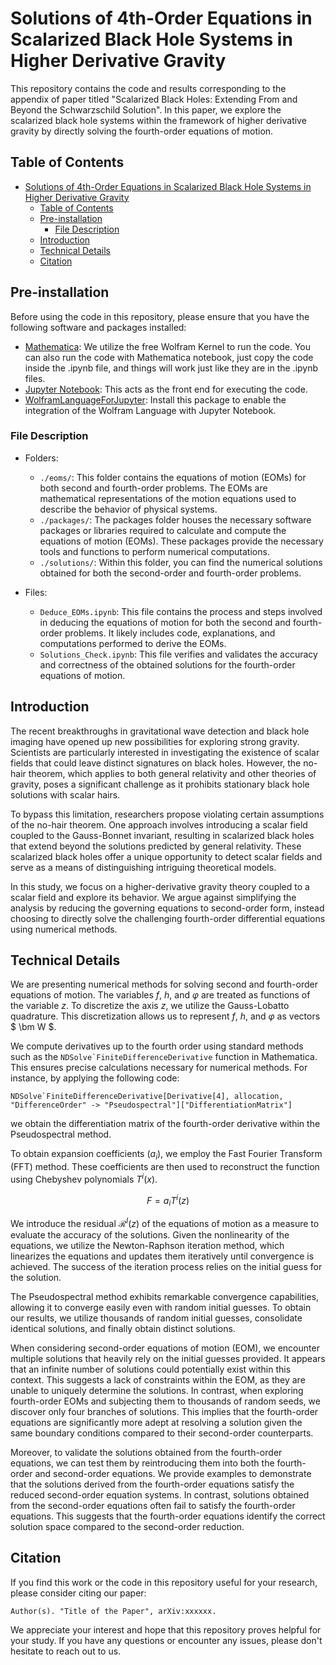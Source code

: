 # Solutions of 4th-Order Equations in Scalarized Black Hole Systems in Higher Derivative Gravity

This repository contains the code and results corresponding to the appendix of paper titled "Scalarized Black Holes: Extending From and Beyond the Schwarzschild Solution". In this paper, we explore the scalarized black hole systems within the framework of higher derivative gravity by directly solving the fourth-order equations of motion.

## Table of Contents
- [Solutions of 4th-Order Equations in Scalarized Black Hole Systems in Higher Derivative Gravity](#solutions-of-4th-order-equations-in-scalarized-black-hole-systems-in-higher-derivative-gravity)
  - [Table of Contents](#table-of-contents)
  - [Pre-installation](#pre-installation)
    - [File Description](#file-description)
  - [Introduction](#introduction)
  - [Technical Details](#technical-details)
  - [Citation](#citation)

## Pre-installation<a name="pre-installation"></a>

Before using the code in this repository, please ensure that you have the following software and packages installed:
- [Mathematica](https://www.wolfram.com/mathematica/): We utilize the free Wolfram Kernel to run the code. You can also run the code with Mathematica notebook, just copy the code inside the .ipynb file, and things will work just like they are in the .ipynb files.
- [Jupyter Notebook](https://jupyter.org/): This acts as the front end for executing the code.
- [WolframLanguageForJupyter](https://github.com/WolframResearch/WolframLanguageForJupyter): Install this package to enable the integration of the Wolfram Language with Jupyter Notebook.

### File Description

- Folders:
  - `./eoms/`: This folder contains the equations of motion (EOMs) for both second and fourth-order problems. The EOMs are mathematical representations of the motion equations used to describe the behavior of physical systems.
  - `./packages/`: The packages folder houses the necessary software packages or libraries required to calculate and compute the equations of motion (EOMs). These packages provide the necessary tools and functions to perform numerical computations.
  - `./solutions/`: Within this folder, you can find the numerical solutions obtained for both the second-order and fourth-order problems.

- Files:
  - `Deduce_EOMs.ipynb`: This file contains the process and steps involved in deducing the equations of motion for both the second and fourth-order problems. It likely includes code, explanations, and computations performed to derive the EOMs.
  - `Solutions_Check.ipynb`: This file verifies and validates the accuracy and correctness of the obtained solutions for the fourth-order equations of motion.

## Introduction<a name="introduction"></a>

The recent breakthroughs in gravitational wave detection and black hole imaging have opened up new possibilities for exploring strong gravity. Scientists are particularly interested in investigating the existence of scalar fields that could leave distinct signatures on black holes. However, the no-hair theorem, which applies to both general relativity and other theories of gravity, poses a significant challenge as it prohibits stationary black hole solutions with scalar hairs.

To bypass this limitation, researchers propose violating certain assumptions of the no-hair theorem. One approach involves introducing a scalar field coupled to the Gauss-Bonnet invariant, resulting in scalarized black holes that extend beyond the solutions predicted by general relativity. These scalarized black holes offer a unique opportunity to detect scalar fields and serve as a means of distinguishing intriguing theoretical models.

In this study, we focus on a higher-derivative gravity theory coupled to a scalar field and explore its behavior. We argue against simplifying the analysis by reducing the governing equations to second-order form, instead choosing to directly solve the challenging fourth-order differential equations using numerical methods.

## Technical Details<a name="technical-details"></a>

We are presenting numerical methods for solving second and fourth-order equations of motion. The variables $f$, $h$, and $φ$ are treated as functions of the variable $z$. To discretize the axis $z$, we utilize the Gauss-Lobatto quadrature. This discretization allows us to represent $f$, $h$, and $φ$ as vectors $ \bm W $.

We compute derivatives up to the fourth order using standard methods such as the ``NDSolve`FiniteDifferenceDerivative`` function in Mathematica. This ensures precise calculations necessary for numerical methods. For instance, by applying the following code:
```wl
NDSolve`FiniteDifferenceDerivative[Derivative[4], allocation, "DifferenceOrder" -> "Pseudospectral"]["DifferentiationMatrix"]
```
we obtain the differentiation matrix of the fourth-order derivative within the Pseudospectral method.

To obtain expansion coefficients ($a_i$), we employ the Fast Fourier Transform (FFT) method. These coefficients are then used to reconstruct the function using Chebyshev polynomials $T^i(x)$.

$$F = a_i T^i(z)$$

We introduce the residual $\mathcal R^I(z)$ of the equations of motion as a measure to evaluate the accuracy of the solutions. Given the nonlinearity of the equations, we utilize the Newton-Raphson iteration method, which linearizes the equations and updates them iteratively until convergence is achieved. The success of the iteration process relies on the initial guess for the solution.

The Pseudospectral method exhibits remarkable convergence capabilities, allowing it to converge easily even with random initial guesses. To obtain our results, we utilize thousands of random initial guesses, consolidate identical solutions, and finally obtain distinct solutions.

When considering second-order equations of motion (EOM), we encounter multiple solutions that heavily rely on the initial guesses provided. It appears that an infinite number of solutions could potentially exist within this context. This suggests a lack of constraints within the EOM, as they are unable to uniquely determine the solutions. In contrast, when exploring fourth-order EOMs and subjecting them to thousands of random seeds, we discover only four branches of solutions. This implies that the fourth-order equations are significantly more adept at resolving a solution given the same boundary conditions compared to their second-order counterparts.

Moreover, to validate the solutions obtained from the fourth-order equations, we can test them by reintroducing them into both the fourth-order and second-order equations. We provide examples to demonstrate that the solutions derived from the fourth-order equations satisfy the reduced second-order equation systems. In contrast, solutions obtained from the second-order equations often fail to satisfy the fourth-order equations. This suggests that the fourth-order equations identify the correct solution space compared to the second-order reduction.

## Citation<a name="citation"></a>

If you find this work or the code in this repository useful for your research, please consider citing our paper:

```
Author(s). "Title of the Paper", arXiv:xxxxxx.
```

We appreciate your interest and hope that this repository proves helpful for your study. If you have any questions or encounter any issues, please don't hesitate to reach out to us.